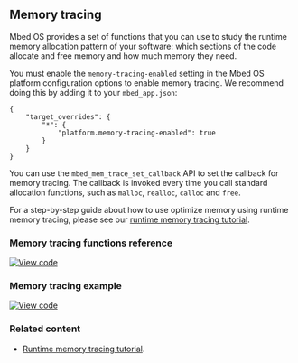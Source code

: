 ## Memory tracing

Mbed OS provides a set of functions that you can use to study the runtime memory allocation pattern of your software: which sections of the code allocate and free memory and how much memory they need.

You must enable the `memory-tracing-enabled` setting in the Mbed OS platform configuration options to enable memory tracing. We recommend doing this by adding it to your `mbed_app.json`:

```
{
    "target_overrides": {
        "*": {
            "platform.memory-tracing-enabled": true
        }
    }
}
```

You can use the `mbed_mem_trace_set_callback` API to set the callback for memory tracing. The callback is invoked every time you call standard allocation functions, such as `malloc`, `realloc`, `calloc` and `free`.

For a step-by-step guide about how to use optimize memory using runtime memory tracing, please see our [runtime memory tracing tutorial](../tutorials/optimizing.html#runtime-memory-tracing).

### Memory tracing functions reference

[![View code](https://www.mbed.com/embed/?type=library)](http://os-doc-builder.test.mbed.com/docs/development/mbed-os-api-doxy/mbed__mem__trace_8h_source.html)

### Memory tracing example

[![View code](https://www.mbed.com/embed/?url=https://os.mbed.com/teams/mbed_example/code/memory_tracing_example/)](https://os.mbed.com/teams/mbed_example/code/memory_tracing_example/file/168ab14e6694/main.cpp)

### Related content

- [Runtime memory tracing tutorial](../tutorials/optimizing.html#runtime-memory-tracing).
